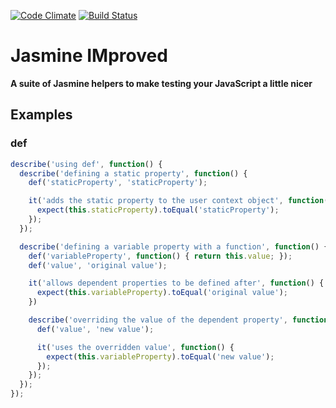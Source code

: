 [![Code Climate](https://codeclimate.com/github/j-clark/jim.js/badges/gpa.svg)](https://codeclimate.com/github/j-clark/jim.js) [![Build Status](https://travis-ci.org/j-clark/jim.js.svg?branch=master)](https://travis-ci.org/j-clark/jim.js)

# Jasmine IMproved
**A suite of Jasmine helpers to make testing your JavaScript a little nicer**

## Examples
### def
```javascript
describe('using def', function() {
  describe('defining a static property', function() {
    def('staticProperty', 'staticProperty');

    it('adds the static property to the user context object', function() {
      expect(this.staticProperty).toEqual('staticProperty');
    });
  });

  describe('defining a variable property with a function', function() {
    def('variableProperty', function() { return this.value; });
    def('value', 'original value');

    it('allows dependent properties to be defined after', function() {
      expect(this.variableProperty).toEqual('original value');
    })

    describe('overriding the value of the dependent property', function() {
      def('value', 'new value');

      it('uses the overridden value', function() {
        expect(this.variableProperty).toEqual('new value');
      });
    });
  });
});
```
